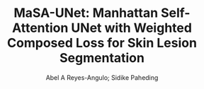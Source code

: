 ---
paperId: 65
author: Abel A Reyes-Angulo; Sidike Paheding
publicationauthor: Reyes-Angulo, A. A. et al.
title: "MaSA-UNet: Manhattan Self-Attention UNet with Weighted Composed Loss for Skin Lesion  Segmentation"
pdf: Abel_Reyes-Angulo.pdf
poster: Abel_Reyes-Angulo_Poster.pdf
pitch: --
type: Poster
topic: Medical and biological vision, cell microscopy
subtopic: Machine learning
link: https://research.latinxinai.org/papers/cvpr/2024/pdf/Abel_Reyes-Angulo.pdf
conference: cvpr
year: 2024
tags: cvpr-2024-ea
location: Seattle WA, USA
---